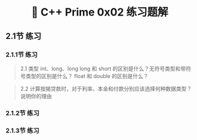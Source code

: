 <h1 align="center">📔 C++ Prime 0x02 练习题解</h1>

## 2.1节 练习

### 2.1.1节 练习

> 2.1 类型 int、long、long long 和 short 的区别是什么？无符号类型和带符号类型的区别是什么？ float 和 double 的区别是什么？



> 2.2 计算按揭贷款时，对于利率、本金和付款分别应该选择何种数据类型？说明你的理由



### 2.1.2节 练习



### 2.1.3节 练习